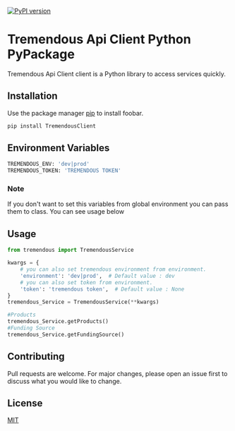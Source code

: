 [![PyPI version](https://img.shields.io/pypi/v/TremendousClient.svg)](https://pypi.python.org/pypi/TremendousClient)

# Tremendous Api Client Python PyPackage

Tremendous Api Client client is a Python library to access services quickly.

## Installation

Use the package manager [pip](https://pip.pypa.io/en/stable/) to install foobar.

```bash
pip install TremendousClient
```
## Environment Variables

```bash
TREMENDOUS_ENV: 'dev|prod'
TREMENDOUS_TOKEN: 'TREMENDOUS TOKEN'
```
### Note
If you don't want to set this variables from global environment you can pass them to class.
You can see usage below
## Usage

```python
from tremendous import TremendousService

kwargs = {
    # you can also set tremendous environment from environment.
    'environment': 'dev|prod',  # Default value : dev
    # you can also set token from environment.
    'token': 'tremendous token',  # Default value : None
}
tremendous_Service = TremendousService(**kwargs)

#Products
tremendous_Service.getProducts()
#Funding Source
tremendous_Service.getFundingSource()

```

## Contributing

Pull requests are welcome. For major changes, please open an issue first to discuss what you would like to change.

## License

[MIT](https://choosealicense.com/licenses/mit/)
